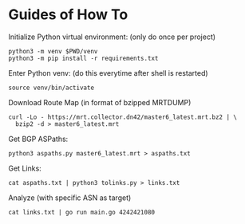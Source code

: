 # Guides of How To

Initialize Python virtual environment: (only do once per project)

```
python3 -m venv $PWD/venv
python3 -m pip install -r requirements.txt
```

Enter Python venv: (do this everytime after shell is restarted)

```
source venv/bin/activate
```

Download Route Map (in format of bzipped MRTDUMP)

```
curl -Lo - https://mrt.collector.dn42/master6_latest.mrt.bz2 | \
  bzip2 -d > master6_latest.mrt
```

Get BGP ASPaths:

```
python3 aspaths.py master6_latest.mrt > aspaths.txt
```

Get Links:

```
cat aspaths.txt | python3 tolinks.py > links.txt
```

Analyze (with specific ASN as target)

```
cat links.txt | go run main.go 4242421080
```
